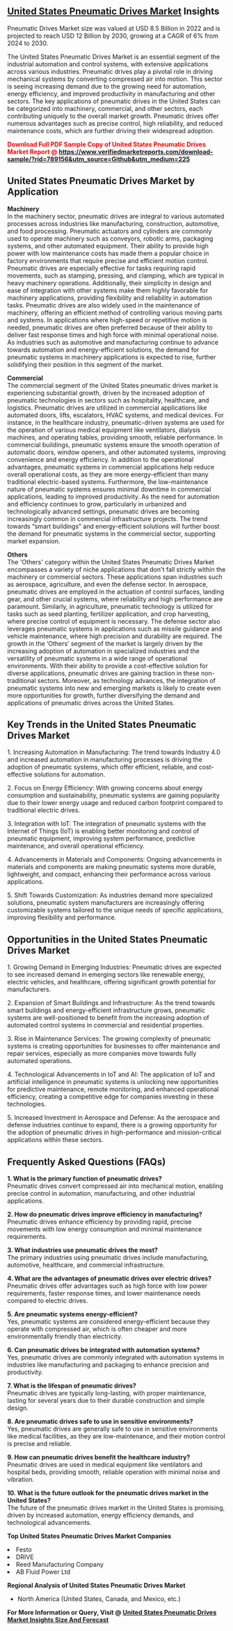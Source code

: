 <h2><a href="https://www.verifiedmarketreports.com/download-sample/?rid=789156&amp;utm_source=Github&amp;utm_medium=225" target="_blank">United States Pneumatic Drives Market</a> Insights</h2><p>Pneumatic Drives Market size was valued at USD 8.5 Billion in 2022 and is projected to reach USD 12 Billion by 2030, growing at a CAGR of 6% from 2024 to 2030.</p><p><p>The United States Pneumatic Drives Market is an essential segment of the industrial automation and control systems, with extensive applications across various industries. Pneumatic drives play a pivotal role in driving mechanical systems by converting compressed air into motion. This sector is seeing increasing demand due to the growing need for automation, energy efficiency, and improved productivity in manufacturing and other sectors. The key applications of pneumatic drives in the United States can be categorized into machinery, commercial, and other sectors, each contributing uniquely to the overall market growth. Pneumatic drives offer numerous advantages such as precise control, high reliability, and reduced maintenance costs, which are further driving their widespread adoption.</p> <p><strong><p><span class=""><span style="color: #ff0000;"><strong>Download Full PDF Sample Copy of United States Pneumatic Drives Market Report</strong> @ </span><a href="https://www.verifiedmarketreports.com/download-sample/?rid=789156&amp;utm_source=Github&amp;utm_medium=225" target="_blank">https://www.verifiedmarketreports.com/download-sample/?rid=789156&amp;utm_source=Github&amp;utm_medium=225</a></span></p></strong></p> <h2>United States Pneumatic Drives Market by Application</h2> <p><strong>Machinery</strong><br> In the machinery sector, pneumatic drives are integral to various automated processes across industries like manufacturing, construction, automotive, and food processing. Pneumatic actuators and cylinders are commonly used to operate machinery such as conveyors, robotic arms, packaging systems, and other automated equipment. Their ability to provide high power with low maintenance costs has made them a popular choice in factory environments that require precise and efficient motion control. Pneumatic drives are especially effective for tasks requiring rapid movements, such as stamping, pressing, and clamping, which are typical in heavy machinery operations. Additionally, their simplicity in design and ease of integration with other systems make them highly favorable for machinery applications, providing flexibility and reliability in automation tasks. Pneumatic drives are also widely used in the maintenance of machinery, offering an efficient method of controlling various moving parts and systems. In applications where high-speed or repetitive motion is needed, pneumatic drives are often preferred because of their ability to deliver fast response times and high force with minimal operational noise. As industries such as automotive and manufacturing continue to advance towards automation and energy-efficient solutions, the demand for pneumatic systems in machinery applications is expected to rise, further solidifying their position in this segment of the market.</p> <p><strong>Commercial</strong><br> The commercial segment of the United States pneumatic drives market is experiencing substantial growth, driven by the increased adoption of pneumatic technologies in sectors such as hospitality, healthcare, and logistics. Pneumatic drives are utilized in commercial applications like automated doors, lifts, escalators, HVAC systems, and medical devices. For instance, in the healthcare industry, pneumatic-driven systems are used for the operation of various medical equipment like ventilators, dialysis machines, and operating tables, providing smooth, reliable performance. In commercial buildings, pneumatic systems ensure the smooth operation of automatic doors, window openers, and other automated systems, improving convenience and energy efficiency. In addition to the operational advantages, pneumatic systems in commercial applications help reduce overall operational costs, as they are more energy-efficient than many traditional electric-based systems. Furthermore, the low-maintenance nature of pneumatic systems ensures minimal downtime in commercial applications, leading to improved productivity. As the need for automation and efficiency continues to grow, particularly in urbanized and technologically advanced settings, pneumatic drives are becoming increasingly common in commercial infrastructure projects. The trend towards “smart buildings” and energy-efficient solutions will further boost the demand for pneumatic systems in the commercial sector, supporting market expansion.</p> <p><strong>Others</strong><br> The 'Others' category within the United States Pneumatic Drives Market encompasses a variety of niche applications that don't fall strictly within the machinery or commercial sectors. These applications span industries such as aerospace, agriculture, and even the defense sector. In aerospace, pneumatic drives are employed in the actuation of control surfaces, landing gear, and other crucial systems, where reliability and high performance are paramount. Similarly, in agriculture, pneumatic technology is utilized for tasks such as seed planting, fertilizer application, and crop harvesting, where precise control of equipment is necessary. The defense sector also leverages pneumatic systems in applications such as missile guidance and vehicle maintenance, where high precision and durability are required. The growth in the ‘Others’ segment of the market is largely driven by the increasing adoption of automation in specialized industries and the versatility of pneumatic systems in a wide range of operational environments. With their ability to provide a cost-effective solution for diverse applications, pneumatic drives are gaining traction in these non-traditional sectors. Moreover, as technology advances, the integration of pneumatic systems into new and emerging markets is likely to create even more opportunities for growth, further diversifying the demand and applications of pneumatic drives across the United States.</p> <h2>Key Trends in the United States Pneumatic Drives Market</h2> <p>1. Increasing Automation in Manufacturing: The trend towards Industry 4.0 and increased automation in manufacturing processes is driving the adoption of pneumatic systems, which offer efficient, reliable, and cost-effective solutions for automation.</p> <p>2. Focus on Energy Efficiency: With growing concerns about energy consumption and sustainability, pneumatic systems are gaining popularity due to their lower energy usage and reduced carbon footprint compared to traditional electric drives.</p> <p>3. Integration with IoT: The integration of pneumatic systems with the Internet of Things (IoT) is enabling better monitoring and control of pneumatic equipment, improving system performance, predictive maintenance, and overall operational efficiency.</p> <p>4. Advancements in Materials and Components: Ongoing advancements in materials and components are making pneumatic systems more durable, lightweight, and compact, enhancing their performance across various applications.</p> <p>5. Shift Towards Customization: As industries demand more specialized solutions, pneumatic system manufacturers are increasingly offering customizable systems tailored to the unique needs of specific applications, improving flexibility and performance.</p> <h2>Opportunities in the United States Pneumatic Drives Market</h2> <p>1. Growing Demand in Emerging Industries: Pneumatic drives are expected to see increased demand in emerging sectors like renewable energy, electric vehicles, and healthcare, offering significant growth potential for manufacturers.</p> <p>2. Expansion of Smart Buildings and Infrastructure: As the trend towards smart buildings and energy-efficient infrastructure grows, pneumatic systems are well-positioned to benefit from the increasing adoption of automated control systems in commercial and residential properties.</p> <p>3. Rise in Maintenance Services: The growing complexity of pneumatic systems is creating opportunities for businesses to offer maintenance and repair services, especially as more companies move towards fully automated operations.</p> <p>4. Technological Advancements in IoT and AI: The application of IoT and artificial intelligence in pneumatic systems is unlocking new opportunities for predictive maintenance, remote monitoring, and enhanced operational efficiency, creating a competitive edge for companies investing in these technologies.</p> <p>5. Increased Investment in Aerospace and Defense: As the aerospace and defense industries continue to expand, there is a growing opportunity for the adoption of pneumatic drives in high-performance and mission-critical applications within these sectors.</p> <h2>Frequently Asked Questions (FAQs)</h2> <p><strong>1. What is the primary function of pneumatic drives?</strong><br>Pneumatic drives convert compressed air into mechanical motion, enabling precise control in automation, manufacturing, and other industrial applications.</p> <p><strong>2. How do pneumatic drives improve efficiency in manufacturing?</strong><br>Pneumatic drives enhance efficiency by providing rapid, precise movements with low energy consumption and minimal maintenance requirements.</p> <p><strong>3. What industries use pneumatic drives the most?</strong><br>The primary industries using pneumatic drives include manufacturing, automotive, healthcare, and commercial infrastructure.</p> <p><strong>4. What are the advantages of pneumatic drives over electric drives?</strong><br>Pneumatic drives offer advantages such as high force with low power requirements, faster response times, and lower maintenance needs compared to electric drives.</p> <p><strong>5. Are pneumatic systems energy-efficient?</strong><br>Yes, pneumatic systems are considered energy-efficient because they operate with compressed air, which is often cheaper and more environmentally friendly than electricity.</p> <p><strong>6. Can pneumatic drives be integrated with automation systems?</strong><br>Yes, pneumatic drives are commonly integrated with automation systems in industries like manufacturing and packaging to enhance precision and productivity.</p> <p><strong>7. What is the lifespan of pneumatic drives?</strong><br>Pneumatic drives are typically long-lasting, with proper maintenance, lasting for several years due to their durable construction and simple design.</p> <p><strong>8. Are pneumatic drives safe to use in sensitive environments?</strong><br>Yes, pneumatic drives are generally safe to use in sensitive environments like medical facilities, as they are low-maintenance, and their motion control is precise and reliable.</p> <p><strong>9. How can pneumatic drives benefit the healthcare industry?</strong><br>Pneumatic drives are used in medical equipment like ventilators and hospital beds, providing smooth, reliable operation with minimal noise and vibration.</p> <p><strong>10. What is the future outlook for the pneumatic drives market in the United States?</strong><br>The future of the pneumatic drives market in the United States is promising, driven by increased automation, energy efficiency demands, and technological advancements.</p> </p><p><strong>Top United States Pneumatic Drives Market Companies</strong></p><div data-test-id=""><p><li>Festo</li><li> DRIVE</li><li> Reed Manufacturing Company</li><li> AB Fluid Power Ltd</li></p><div><strong>Regional Analysis of&nbsp;United States Pneumatic Drives Market</strong></div><ul><li dir="ltr"><p dir="ltr">North America&nbsp;(United States, Canada, and Mexico, etc.)</p></li></ul><p><strong>For More Information or Query, Visit @&nbsp;</strong><strong><a href="https://www.verifiedmarketreports.com/product/pneumatic-drives-market/?utm_source=Github&amp;utm_medium=225" target="_blank">United States Pneumatic Drives Market Insights Size And Forecast</a></strong></p></div>
